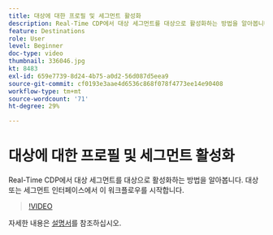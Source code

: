 ```yaml
---
title: 대상에 대한 프로필 및 세그먼트 활성화
description: Real-Time CDP에서 대상 세그먼트를 대상으로 활성화하는 방법을 알아봅니다.  대상 또는 세그먼트 인터페이스에서 이 워크플로우를 시작합니다.
feature: Destinations
role: User
level: Beginner
doc-type: video
thumbnail: 336046.jpg
kt: 8483
exl-id: 659e7739-8d24-4b75-a0d2-56d087d5eea9
source-git-commit: cf0193e3aae4d6536c868f078f4773ee14e90408
workflow-type: tm+mt
source-wordcount: '71'
ht-degree: 29%

---
```


# 대상에 대한 프로필 및 세그먼트 활성화

Real-Time CDP에서 대상 세그먼트를 대상으로 활성화하는 방법을 알아봅니다.  대상 또는 세그먼트 인터페이스에서 이 워크플로우를 시작합니다.

>[!VIDEO](https://video.tv.adobe.com/v/336046/?quality=12&learn=on)

자세한 내용은 [설명서](https://experienceleague.adobe.com/docs/experience-platform/destinations/ui/activate/activation-overview.html)를 참조하십시오.
